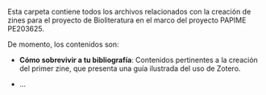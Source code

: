 Esta carpeta contiene todos los archivos relacionados con la creación de zines para el proyecto de Bioliteratura en el marco del proyecto PAPIME PE203625.  

De momento, los contenidos son:  

- **Cómo sobrevivir a tu bibliografía**: Contenidos pertinentes a la creación del primer zine, que presenta una guía ilustrada del uso de Zotero.  

- ...

